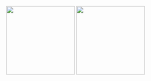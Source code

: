 <p align="center">
<img height="180em" src="https://github-stats-gold-one.vercel.app/api?username=leolivares&show_icons=true&theme=aura&show=reviews,prs_merged" align="center"/>
<img height="180em" src="https://github-stats-gold-one.vercel.app/api/top-langs/?username=leolivares&exclude_repo=leolivares&theme=aura&layout=compact&langs_count=6&hide=css,jupyter%20notebook,puppet,html,makefile,shell,sass" align="center"/>
</p>
